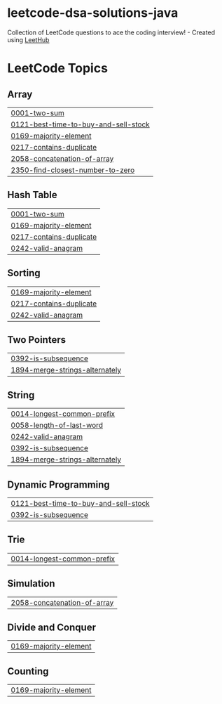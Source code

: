 # leetcode-dsa-solutions-java
Collection of LeetCode questions to ace the coding interview! - Created using [LeetHub](https://github.com/QasimWani/LeetHub)

<!---LeetCode Topics Start-->
# LeetCode Topics
## Array
|  |
| ------- |
| [0001-two-sum](https://github.com/ador-25/leetcode-solutions/tree/master/0001-two-sum) |
| [0121-best-time-to-buy-and-sell-stock](https://github.com/ador-25/leetcode-solutions/tree/master/0121-best-time-to-buy-and-sell-stock) |
| [0169-majority-element](https://github.com/ador-25/leetcode-solutions/tree/master/0169-majority-element) |
| [0217-contains-duplicate](https://github.com/ador-25/leetcode-solutions/tree/master/0217-contains-duplicate) |
| [2058-concatenation-of-array](https://github.com/ador-25/leetcode-solutions/tree/master/2058-concatenation-of-array) |
| [2350-find-closest-number-to-zero](https://github.com/ador-25/leetcode-solutions/tree/master/2350-find-closest-number-to-zero) |
## Hash Table
|  |
| ------- |
| [0001-two-sum](https://github.com/ador-25/leetcode-solutions/tree/master/0001-two-sum) |
| [0169-majority-element](https://github.com/ador-25/leetcode-solutions/tree/master/0169-majority-element) |
| [0217-contains-duplicate](https://github.com/ador-25/leetcode-solutions/tree/master/0217-contains-duplicate) |
| [0242-valid-anagram](https://github.com/ador-25/leetcode-solutions/tree/master/0242-valid-anagram) |
## Sorting
|  |
| ------- |
| [0169-majority-element](https://github.com/ador-25/leetcode-solutions/tree/master/0169-majority-element) |
| [0217-contains-duplicate](https://github.com/ador-25/leetcode-solutions/tree/master/0217-contains-duplicate) |
| [0242-valid-anagram](https://github.com/ador-25/leetcode-solutions/tree/master/0242-valid-anagram) |
## Two Pointers
|  |
| ------- |
| [0392-is-subsequence](https://github.com/ador-25/leetcode-solutions/tree/master/0392-is-subsequence) |
| [1894-merge-strings-alternately](https://github.com/ador-25/leetcode-solutions/tree/master/1894-merge-strings-alternately) |
## String
|  |
| ------- |
| [0014-longest-common-prefix](https://github.com/ador-25/leetcode-solutions/tree/master/0014-longest-common-prefix) |
| [0058-length-of-last-word](https://github.com/ador-25/leetcode-solutions/tree/master/0058-length-of-last-word) |
| [0242-valid-anagram](https://github.com/ador-25/leetcode-solutions/tree/master/0242-valid-anagram) |
| [0392-is-subsequence](https://github.com/ador-25/leetcode-solutions/tree/master/0392-is-subsequence) |
| [1894-merge-strings-alternately](https://github.com/ador-25/leetcode-solutions/tree/master/1894-merge-strings-alternately) |
## Dynamic Programming
|  |
| ------- |
| [0121-best-time-to-buy-and-sell-stock](https://github.com/ador-25/leetcode-solutions/tree/master/0121-best-time-to-buy-and-sell-stock) |
| [0392-is-subsequence](https://github.com/ador-25/leetcode-solutions/tree/master/0392-is-subsequence) |
## Trie
|  |
| ------- |
| [0014-longest-common-prefix](https://github.com/ador-25/leetcode-solutions/tree/master/0014-longest-common-prefix) |
## Simulation
|  |
| ------- |
| [2058-concatenation-of-array](https://github.com/ador-25/leetcode-solutions/tree/master/2058-concatenation-of-array) |
## Divide and Conquer
|  |
| ------- |
| [0169-majority-element](https://github.com/ador-25/leetcode-solutions/tree/master/0169-majority-element) |
## Counting
|  |
| ------- |
| [0169-majority-element](https://github.com/ador-25/leetcode-solutions/tree/master/0169-majority-element) |
<!---LeetCode Topics End-->
